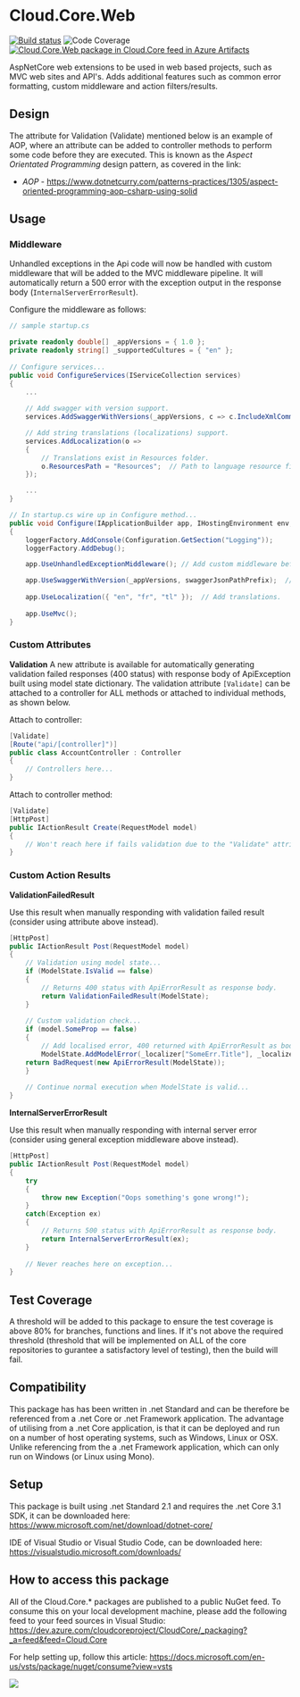 # **Cloud.Core.Web**  
[![Build status](https://dev.azure.com/cloudcoreproject/CloudCore/_apis/build/status/Cloud.Core%20Packages/Cloud.Core.Web_Package)](https://dev.azure.com/cloudcoreproject/CloudCore/_build/latest?definitionId=8) ![Code Coverage](https://cloud1core.blob.core.windows.net/codecoveragebadges/Cloud.Core.Web-LineCoverage.png) [![Cloud.Core.Web package in Cloud.Core feed in Azure Artifacts](https://feeds.dev.azure.com/cloudcoreproject/dfc5e3d0-a562-46fe-8070-7901ac8e64a0/_apis/public/Packaging/Feeds/8949198b-5c74-42af-9d30-e8c462acada6/Packages/c33811e9-eb52-49cd-ae98-dc77a8e80a0e/Badge)](https://dev.azure.com/cloudcoreproject/CloudCore/_packaging?_a=package&feed=8949198b-5c74-42af-9d30-e8c462acada6&package=c33811e9-eb52-49cd-ae98-dc77a8e80a0e&preferRelease=true)



<div id="description">
AspNetCore web extensions to be used in web based projects, such as MVC web sites and API's.  Adds additional features such as common error formatting,
custom middleware and action filters/results.
</div>

## Design
The attribute for Validation (Validate) mentioned below is an example of AOP, where an attribute can be added to controller methods to perform some code before they are executed.  This is known as the 
_Aspect Orientated Programming_ design pattern, as covered in the link:  

- *AOP* - https://www.dotnetcurry.com/patterns-practices/1305/aspect-oriented-programming-aop-csharp-using-solid


## Usage

### Middleware

Unhandled exceptions in the Api code will now be handled with custom middleware that will be added to the MVC middleware pipeline.  It will automatically
return a 500 error with the exception output in the response body (`InternalServerErrorResult`). 

Configure the middleware as follows:

```csharp
// sample startup.cs

private readonly double[] _appVersions = { 1.0 };
private readonly string[] _supportedCultures = { "en" };
	
// Configure services...
public void ConfigureServices(IServiceCollection services)
{
    ...
    
    // Add swagger with version support.
    services.AddSwaggerWithVersions(_appVersions, c => c.IncludeXmlComments("Cloud.App.SampleWebAPI.xml"));

    // Add string translations (localizations) support.
    services.AddLocalization(o =>
    {
        // Translations exist in Resources folder.
        o.ResourcesPath = "Resources";  // Path to language resource files.
    });

    ...
}

// In startup.cs wire up in Configure method...
public void Configure(IApplicationBuilder app, IHostingEnvironment env, ILoggerFactory loggerFactory)
{
    loggerFactory.AddConsole(Configuration.GetSection("Logging"));
    loggerFactory.AddDebug();

    app.UseUnhandledExceptionMiddleware(); // Add custom middleware before UseMvc.

    app.UseSwaggerWithVersion(_appVersions, swaggerJsonPathPrefix);  // Add swagger along with versions.
	    
    app.UseLocalization({ "en", "fr", "tl" });  // Add translations.
	
    app.UseMvc();
}
```

### Custom Attributes

**Validation**
A new attribute is available for automatically generating validation failed responses (400 status) with response body of ApiException built using
model state dictionary.  The validation attribute `[Validate]` can be attached to a controller for ALL methods or attached to individual methods, as shown below.

Attach to controller:

```csharp
[Validate]
[Route("api/[controller]")]
public class AccountController : Controller
{
    // Controllers here...
}
```

Attach to controller method:

```csharp
[Validate]
[HttpPost]
public IActionResult Create(RequestModel model)
{
    // Won't reach here if fails validation due to the "Validate" attribute.
}
```

### Custom Action Results

**ValidationFailedResult**

Use this result when manually responding with validation failed result (consider using attribute above instead).

```csharp
[HttpPost]
public IActionResult Post(RequestModel model)
{
    // Validation using model state...
    if (ModelState.IsValid == false) 
    {
        // Returns 400 status with ApiErrorResult as response body.
        return ValidationFailedResult(ModelState);
    }
    
    // Custom validation check...
    if (model.SomeProp == false)
    {
        // Add localised error, 400 returned with ApiErrorResult as body.
        ModelState.AddModelError(_localizer["SomeErr.Title"], _localizer["SomeErr.Reason"]);
	return BadRequest(new ApiErrorResult(ModelState));
    }
    
    // Continue normal execution when ModelState is valid...
}
```

**InternalServerErrorResult**

Use this result when manually responding with internal server error (consider using general exception middleware above instead).

```csharp
[HttpPost]
public IActionResult Post(RequestModel model)
{
    try
    {
        throw new Exception("Oops something's gone wrong!");
    }
    catch(Exception ex)
    {
        // Returns 500 status with ApiErrorResult as response body.
        return InternalServerErrorResult(ex);
    }
	
    // Never reaches here on exception...
}
```


## Test Coverage
A threshold will be added to this package to ensure the test coverage is above 80% for branches, functions and lines.  If it's not above the required threshold 
(threshold that will be implemented on ALL of the core repositories to gurantee a satisfactory level of testing), then the build will fail.

## Compatibility
This package has has been written in .net Standard and can be therefore be referenced from a .net Core or .net Framework application. The advantage of utilising from a .net Core application, 
is that it can be deployed and run on a number of host operating systems, such as Windows, Linux or OSX.  Unlike referencing from the a .net Framework application, which can only run on 
Windows (or Linux using Mono).
 
## Setup
This package is built using .net Standard 2.1 and requires the .net Core 3.1 SDK, it can be downloaded here: 
https://www.microsoft.com/net/download/dotnet-core/

IDE of Visual Studio or Visual Studio Code, can be downloaded here:
https://visualstudio.microsoft.com/downloads/

## How to access this package
All of the Cloud.Core.* packages are published to a public NuGet feed.  To consume this on your local development machine, please add the following feed to your feed sources in Visual Studio:
https://dev.azure.com/cloudcoreproject/CloudCore/_packaging?_a=feed&feed=Cloud.Core
 
For help setting up, follow this article: https://docs.microsoft.com/en-us/vsts/package/nuget/consume?view=vsts


<a href="https://dev.azure.com/cloudcoreproject/CloudCore" target="_blank">
<img src="https://cloud1core.blob.core.windows.net/icons/cloud_core_small.PNG" />
</a>